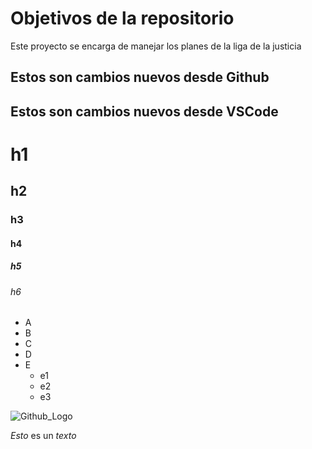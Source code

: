 # Objetivos de la repositorio

Este proyecto se encarga de manejar los planes de la liga de la justicia


## Estos son cambios nuevos desde Github
## Estos son cambios nuevos desde VSCode

# h1
## h2
### h3
#### h4
##### h5
###### h6

* A
* B
* C
* D
* E
  * e1
  * e2
  * e3

![Github_Logo](https://images.khinsider.com/Kingdom%20Hearts%20coded/Renders/Main%20Characters/Sora02.png)

*Esto* es un _texto_
